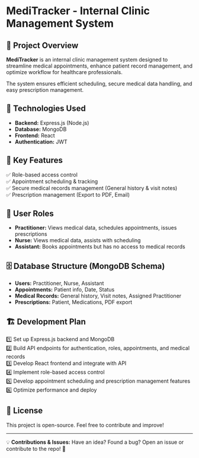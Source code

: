 # MediTracker - Internal Clinic Management System

## 📌 Project Overview
**MediTracker** is an internal clinic management system designed to streamline medical appointments, enhance patient record management, and optimize workflow for healthcare professionals.

The system ensures efficient scheduling, secure medical data handling, and easy prescription management.

## 🚀 Technologies Used
- **Backend:** Express.js (Node.js)
- **Database:** MongoDB
- **Frontend:** React
- **Authentication:** JWT

## 🔑 Key Features
✅ Role-based access control  
✅ Appointment scheduling & tracking  
✅ Secure medical records management (General history & visit notes)  
✅ Prescription management (Export to PDF, Email)

## 👥 User Roles
- **Practitioner:** Views medical data, schedules appointments, issues prescriptions
- **Nurse:** Views medical data, assists with scheduling
- **Assistant:** Books appointments but has no access to medical records

## 🗄️ Database Structure (MongoDB Schema)
- **Users:** Practitioner, Nurse, Assistant
- **Appointments:** Patient info, Date, Status
- **Medical Records:** General history, Visit notes, Assigned Practitioner
- **Prescriptions:** Patient, Medications, PDF export

## 🏗️ Development Plan
1️⃣ Set up Express.js backend and MongoDB  
2️⃣ Build API endpoints for authentication, roles, appointments, and medical records  
3️⃣ Develop React frontend and integrate with API  
4️⃣ Implement role-based access control  
5️⃣ Develop appointment scheduling and prescription management features  
6️⃣ Optimize performance and deploy

## 📜 License
This project is open-source. Feel free to contribute and improve!

---

💡 **Contributions & Issues:** Have an idea? Found a bug? Open an issue or contribute to the repo! 🚀  
